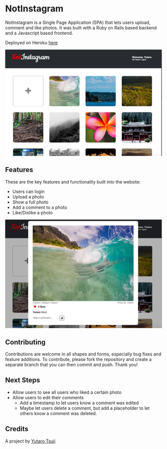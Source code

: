 # NotInstagram

NotInstagram is a Single Page Application (SPA) that lets users upload, comment and like photos. It was built with a Ruby on Rails based backend and a Javascript based frontend.

Deployed on Heroku [here](https://peaceful-springs-16223.herokuapp.com/)

![Main Page](portfolio-app-backend/portfolio-app/app/assets/screenshots/mainPage.png)

## Features
These are the key features and functionality built into the website:
* Users can login
* Upload a photo
* Show a full photo
* Add a comment to a photo
* Like/Dislike a photo

![Show Photo Page](portfolio-app-backend/portfolio-app/app/assets/screenshots/showPhoto.png)

## Contributing
Contributions are welcome in all shapes and forms, especially bug fixes and feature additions.
To contribute, please fork the repository and create a separate branch that you can then commit and push.
Thank you!

## Next Steps
* Allow users to see all users who liked a certain photo
* Allow users to edit their comments
  * Add a timestamp to let users know a comment was edited
  * Maybe let users delete a comment, but add a placeholder to let others know a comment was deleted.

## Credits
A project by [Yutaro Tsuji](https://github.com/ytsuji27)
